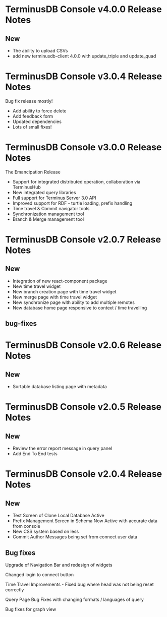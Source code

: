 # TerminusDB Console v4.0.0 Release Notes

## New

* The ability to upload CSVs
* add new terminusdb-client 4.0.0 with update_triple and update_quad

# TerminusDB Console v3.0.4 Release Notes

Bug fix release mostly!

* Add ability to force delete
* Add feedback form
* Updated dependencies
* Lots of small fixes!


# TerminusDB Console v3.0.0 Release Notes

The Emancipation Release

* Support for integrated distributed operation, collaboration via TerminusHub
* New integrated query libraries
* Full support for Terminus Server 3.0 API
* Improved support for RDF - turtle loading, prefix handling
* Time travel & Commit navigator tools
* Synchronization management tool
* Branch & Merge management tool

# TerminusDB Console v2.0.7 Release Notes

## New

* Integration of new react-component package
* New time travel widget
* New branch creation page with time travel widget
* New merge page with time travel widget
* New synchronize page with ability to add multiple remotes
* New database home page responsive to context / time travelling

## bug-fixes



# TerminusDB Console v2.0.6 Release Notes

## New

* Sortable database listing page with metadata

# TerminusDB Console v2.0.5 Release Notes

## New

* Review the error report message in query panel
* Add End To End tests


# TerminusDB Console v2.0.4 Release Notes

## New
* Test Screen of Clone Local Database Active
* Prefix Management Screen in Schema Now Active with accurate data from console
* New CSS system based on less
* Commit Author Messages being set from connect user data


## Bug fixes

Upgrade of Navigation Bar and redesign of widgets 

Changed login to connect button

Time Travel Improvements - Fixed bug where head was not being reset correctly

Query Page Bug Fixes with changing formats / languages of query 

Bug fixes for graph view




